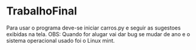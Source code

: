 # TrabalhoFinal
Para usar o programa deve-se iniciar carros.py e seguir as sugestoes exibidas na tela.
OBS: Quando for alugar vai dar bug se mudar de ano e o sistema operacional usado foi o Linux mint. 

       
   
